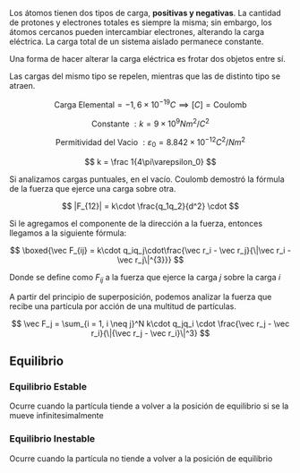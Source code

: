 Los átomos tienen dos tipos de carga, **positivas y negativas**. La cantidad de protones y electrones totales es siempre la misma; sin embargo, los átomos cercanos pueden intercambiar electrones, alterando la carga eléctrica. La carga total de un sistema aislado permanece constante.

Una forma de hacer alterar la carga eléctrica es frotar dos objetos entre sí.

Las cargas del mismo tipo se repelen, mientras que las de distinto tipo se atraen.

$$
\text{Carga Elemental} = -1,6\times10^{-19} C \implies [C] = \text{Coulomb}
$$

$$
\text{Constante }:k = 9\times10^9 N m^2/C^2
$$

$$
\text{Permitividad del Vacio }:\varepsilon_0= 8.842\times10^{-12}C^2/Nm^2
$$

$$
k = \frac 1{4\pi\varepsilon_0}
$$

Si analizamos cargas puntuales, en el vacío. Coulomb demostró la fórmula de la fuerza que ejerce una carga sobre otra.

$$
|F_{12}| = k\cdot \frac{q_1q_2}{d^2} \cdot
$$

Si le agregamos el componente de la dirección a la fuerza, entonces llegamos a la siguiente fórmula:

$$
\boxed{\vec F_{ij} = k\cdot q_iq_j\cdot\frac{\vec r_i - \vec r_j}{\|\vec r_i - \vec r_j\|^{3}}}
$$

Donde se define como $F_{ij}$ a la fuerza que ejerce la carga $j$ sobre la carga $i$

A partir del principio de superposición, podemos analizar la fuerza que recibe una partícula por acción de una multitud de partículas.

$$
\vec F_j = \sum_{i = 1, i \neq j}^N k\cdot q_jq_i \cdot \frac{\vec r_j - \vec r_i}{\|{\vec r_j - \vec r_i}\|^3}
$$

## Equilibrio

### Equilibrio Estable

Ocurre cuando la partícula tiende a volver a la posición de equilibrio si se la mueve infinitesimalmente

### Equilibrio Inestable

Ocurre cuando la partícula no tiende a volver a la posición de equilibrio

